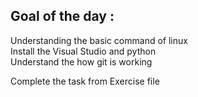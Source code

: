 
## **Goal of the day :**

Understanding the basic command of linux  <br>
Install the Visual Studio and python      <br>
Understand the how git is working         <br>

Complete the task from Exercise file
